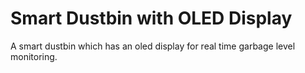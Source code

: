 # Smart Dustbin with OLED Display
 A smart dustbin which has an oled display for real time garbage level monitoring.
